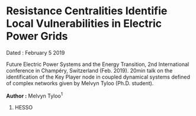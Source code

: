 #  Resistance Centralities Identifie Local Vulnerabilities in Electric Power Grids

Dated : February 5 2019

Future Electric Power Systems and the Energy Transition, 2nd International conference in Champéry, Switzerland (Feb. 2019). 20min talk on the identification of the Key Player node in coupled dynamical systems defined of complex networks given by Melvyn Tyloo (Ph.D. student).

 **Author :** Melvyn Tyloo<sup>1</sup>
 1) HESSO 

 
<!-- keywords: Network Robustness, Power Grids, Melvyn Tyloo -->
<!-- link: https://www.hevs.ch/en/minisites/events/future-electric-power-systems-and-the-energy-transition/-->
